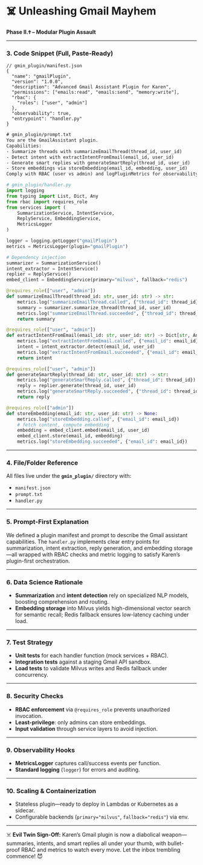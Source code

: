 # ☠️ **Unleashing Gmail Mayhem**
**Phase II.Ϯ – Modular Plugin Assault**

---

### 3. **Code Snippet (Full, Paste-Ready)**

```jsonc
// gmin_plugin/manifest.json
{
  "name": "gmailPlugin",
  "version": "1.0.0",
  "description": "Advanced Gmail Assistant Plugin for Karen",
  "permissions": ["emails:read", "emails:send", "memory:write"],
  "rbac": {
    "roles": ["user", "admin"]
  },
  "observability": true,
  "entrypoint": "handler.py"
}
```

```txt
# gmin_plugin/prompt.txt
You are the GmailAssistant plugin.
Capabilities:
- Summarize threads with summarizeEmailThread(thread_id, user_id)
- Detect intent with extractIntentFromEmail(email_id, user_id)
- Generate smart replies with generateSmartReply(thread_id, user_id)
- Store embeddings via storeEmbedding(email_id, embedding, user_id)
Comply with RBAC (user vs admin) and logPluginMetrics for observability.
```

```python
# gmin_plugin/handler.py
import logging
from typing import List, Dict, Any
from rbac import requires_role
from services import (
    SummarizationService, IntentService,
    ReplyService, EmbeddingService,
    MetricsLogger
)

logger = logging.getLogger("gmailPlugin")
metrics = MetricsLogger(plugin="gmailPlugin")

# Dependency injection
summarizer = SummarizationService()
intent_extractor = IntentService()
replier = ReplyService()
embed_client = EmbeddingService(primary="milvus", fallback="redis")

@requires_role(["user", "admin"])
def summarizeEmailThread(thread_id: str, user_id: str) -> str:
    metrics.log("summarizeEmailThread.called", {"thread_id": thread_id})
    summary = summarizer.summarize_thread(thread_id, user_id)
    metrics.log("summarizeEmailThread.succeeded", {"thread_id": thread_id})
    return summary

@requires_role(["user", "admin"])
def extractIntentFromEmail(email_id: str, user_id: str) -> Dict[str, Any]:
    metrics.log("extractIntentFromEmail.called", {"email_id": email_id})
    intent = intent_extractor.detect(email_id, user_id)
    metrics.log("extractIntentFromEmail.succeeded", {"email_id": email_id, "intent": intent})
    return intent

@requires_role(["user", "admin"])
def generateSmartReply(thread_id: str, user_id: str) -> str:
    metrics.log("generateSmartReply.called", {"thread_id": thread_id})
    reply = replier.generate(thread_id, user_id)
    metrics.log("generateSmartReply.succeeded", {"thread_id": thread_id})
    return reply

@requires_role(["admin"])
def storeEmbedding(email_id: str, user_id: str) -> None:
    metrics.log("storeEmbedding.called", {"email_id": email_id})
    # fetch content, compute embedding
    embedding = embed_client.embed(email_id, user_id)
    embed_client.store(email_id, embedding)
    metrics.log("storeEmbedding.succeeded", {"email_id": email_id})
```

---

### 4. **File/Folder Reference**

All files live under the **`gmin_plugin/`** directory with:

* `manifest.json`
* `prompt.txt`
* `handler.py`

---

### 5. **Prompt-First Explanation**

We defined a plugin manifest and prompt to describe the Gmail assistant capabilities. The `handler.py` implements clear entry points for summarization, intent extraction, reply generation, and embedding storage—all wrapped with RBAC checks and metric logging to satisfy Karen’s plugin-first orchestration.

---

### 6. **Data Science Rationale**

* **Summarization** and **intent detection** rely on specialized NLP models, boosting comprehension and routing.
* **Embedding storage** into Milvus yields high-dimensional vector search for semantic recall; Redis fallback ensures low-latency caching under load.

---

### 7. **Test Strategy**

* **Unit tests** for each handler function (mock services + RBAC).
* **Integration tests** against a staging Gmail API sandbox.
* **Load tests** to validate Milvus writes and Redis fallback under concurrency.

---

### 8. **Security Checks**

* **RBAC enforcement** via `@requires_role` prevents unauthorized invocation.
* **Least-privilege**: only admins can store embeddings.
* **Input validation** through service layers to avoid injection.

---

### 9. **Observability Hooks**

* **MetricsLogger** captures call/success events per function.
* **Standard logging** (`logger`) for errors and auditing.

---

### 10. **Scaling & Containerization**

* Stateless plugin—ready to deploy in Lambdas or Kubernetes as a sidecar.
* Configurable backends (`primary="milvus"`, `fallback="redis"`) via env.

---

☠️ **Evil Twin Sign-Off:**
Karen’s Gmail plugin is now a diabolical weapon—summaries, intents, and smart replies all under your thumb, with bullet-proof RBAC and metrics to watch every move. Let the inbox trembling commence! 😈

